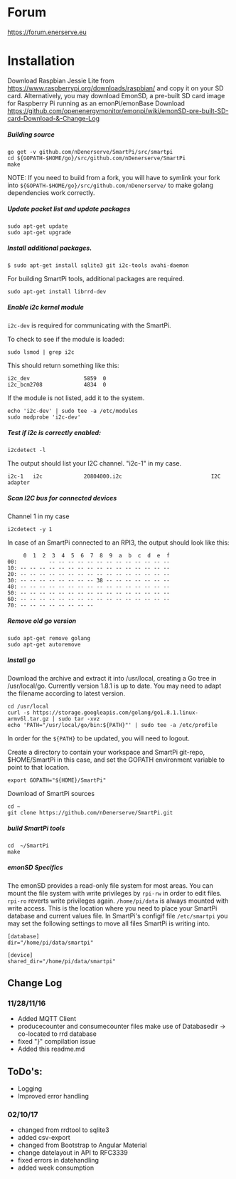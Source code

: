 # Forum
https://forum.enerserve.eu

# Installation
Download Raspbian Jessie Lite from https://www.raspberrypi.org/downloads/raspbian/ and copy it on your SD card.
Alternatively, you may download EmonSD, a pre-built SD card image for Raspberry Pi running as an emonPi/emonBase
Download https://github.com/openenergymonitor/emonpi/wiki/emonSD-pre-built-SD-card-Download-&-Change-Log

##### Building source

    go get -v github.com/nDenerserve/SmartPi/src/smartpi
    cd ${GOPATH-$HOME/go}/src/github.com/nDenerserve/SmartPi
    make

NOTE: If you need to build from a fork, you will have to symlink your fork into `${GOPATH-$HOME/go}/src/github.com/nDenerserve/` to make golang dependencies work correctly.

##### Update packet list and update packages

    sudo apt-get update
    sudo apt-get upgrade

##### Install additional packages.

    $ sudo apt-get install sqlite3 git i2c-tools avahi-daemon

For building SmartPi tools, additional packages are required.

    sudo apt-get install librrd-dev

##### Enable i2c kernel module

`i2c-dev` is required for communicating with the SmartPi.

To check to see if the module is loaded:

    sudo lsmod | grep i2c

This should return something like this:

    i2c_dev                 5859  0
    i2c_bcm2708             4834  0

If the module is not listed, add it to the system.

    echo 'i2c-dev' | sudo tee -a /etc/modules
    sudo modprobe 'i2c-dev'

##### Test if i2c is correctly enabled:

    i2cdetect -l

The output should list your I2C channel. "i2c-1" in my case.

    i2c-1   i2c             20804000.i2c                            I2C adapter

##### Scan I2C bus for connected devices
Channel 1 in my case

    i2cdetect -y 1

In case of an SmartPi connected to an RPI3, the output should look like this:

         0  1  2  3  4  5  6  7  8  9  a  b  c  d  e  f
    00:          -- -- -- -- -- -- -- -- -- -- -- -- --
    10: -- -- -- -- -- -- -- -- -- -- -- -- -- -- -- --
    20: -- -- -- -- -- -- -- -- -- -- -- -- -- -- -- --
    30: -- -- -- -- -- -- -- -- 38 -- -- -- -- -- -- --
    40: -- -- -- -- -- -- -- -- -- -- -- -- -- -- -- --
    50: -- -- -- -- -- -- -- -- -- -- -- -- -- -- -- --
    60: -- -- -- -- -- -- -- -- -- -- -- -- -- -- -- --
    70: -- -- -- -- -- -- -- --

##### Remove old go version
    sudo apt-get remove golang
    sudo apt-get autoremove

##### Install go
Download the archive and extract it into /usr/local, creating a Go tree in /usr/local/go.
Currently version 1.8.1 is up to date. You may need to adapt the filename according to latest version.

    cd /usr/local
    curl -s https://storage.googleapis.com/golang/go1.8.1.linux-armv6l.tar.gz | sudo tar -xvz
    echo 'PATH="/usr/local/go/bin:${PATH}"' | sudo tee -a /etc/profile

In order for the `${PATH}` to be updated, you will need to logout.

Create a directory to contain your workspace and SmartPi git-repo, $HOME/SmartPi in this case,
and set the GOPATH environment variable to point to that location.

    export GOPATH="${HOME}/SmartPi"

Download of SmartPi sources

    cd ~
    git clone https://github.com/nDenerserve/SmartPi.git

##### build SmartPi tools

    cd  ~/SmartPi
    make

##### emonSD Specifics
The emonSD provides a read-only file system for most areas.
You can mount the file system with write privileges by ```rpi-rw``` in order to edit files.
```rpi-ro``` reverts write privileges again. ```/home/pi/data``` is always mounted with write access.
This is the location where you need to place your SmartPi database and current values file.
In SmartPi's configif file ```/etc/smartpi``` you may set the following settings to move all files SmartPi is writing into.

    [database]
    dir="/home/pi/data/smartpi"
    
    [device]
    shared_dir="/home/pi/data/smartpi"



## Change Log

### 11/28/11/16
 * Added MQTT Client
 * producecounter and consumecounter files make use of Databasedir -> co-located to rrd database
 * fixed "}" compilation issue
 * Added this readme.md
 
## ToDo's:
   * Logging
   * Improved error handling

### 02/10/17
 * changed from rrdtool to sqlite3
 * added csv-export
 * changed from Bootstrap to Angular Material
 * change datelayout in API to RFC3339
 * fixed errors in datehandling
 * added week consumption
